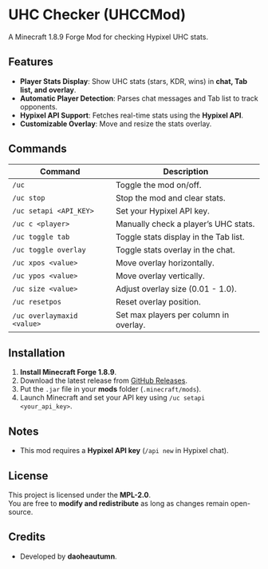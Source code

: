 # UHC Checker (UHCCMod)  
A Minecraft 1.8.9 Forge Mod for checking Hypixel UHC stats.

##  Features  
- **Player Stats Display**: Show UHC stats (stars, KDR, wins) in **chat, Tab list, and overlay**.  
- **Automatic Player Detection**: Parses chat messages and Tab list to track opponents.  
- **Hypixel API Support**: Fetches real-time stats using the **Hypixel API**.  
- **Customizable Overlay**: Move and resize the stats overlay.  

##  Commands  
| Command | Description |
|---------|-------------|
| `/uc` | Toggle the mod on/off. |
| `/uc stop` | Stop the mod and clear stats. |
| `/uc setapi <API_KEY>` | Set your Hypixel API key. |
| `/uc c <player>` | Manually check a player’s UHC stats. |
| `/uc toggle tab` | Toggle stats display in the Tab list. |
| `/uc toggle overlay` | Toggle stats overlay in the chat. |
| `/uc xpos <value>` | Move overlay horizontally. |
| `/uc ypos <value>` | Move overlay vertically. |
| `/uc size <value>` | Adjust overlay size (0.01 - 1.0). |
| `/uc resetpos` | Reset overlay position. |
| `/uc overlaymaxid <value>` | Set max players per column in overlay. |

##  Installation  
1. **Install Minecraft Forge 1.8.9**.  
2. Download the latest release from [GitHub Releases](https://github.com/daoheautumn/uhcc/releases).  
3. Put the `.jar` file in your **mods** folder (`.minecraft/mods`).  
4. Launch Minecraft and set your API key using `/uc setapi <your_api_key>`.  

##  Notes  
- This mod requires a **Hypixel API key** (`/api new` in Hypixel chat).  

##  License  
This project is licensed under the **MPL-2.0**.  
You are free to **modify and redistribute** as long as changes remain open-source.  

##  Credits  
- Developed by **daoheautumn**.   
